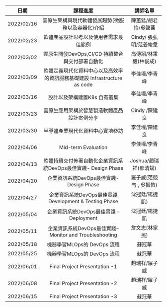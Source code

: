 | 日期     | 課程進度      |    講師名單  |
| ---------|:--------------------------------------------------------:|:-----------:|
| 2022/02/16 | 雲原生架構與現代軟體發展趨勢(微服務以及容器化)介紹                        | 陳蕙猛/胡君怡/吳聲葆|
| 2022/02/23 | 軟體產品設計思考以及使用者需求最佳範例                                    | Cindy/ 張弘明/范姜竣韋|
| 2022/03/02 | 雲原生開發DevOps,CI/CD 持續整合與交付部署自動化                           | 高傳詔/林秉毅(林俊成) |
| 2022/03/09 | 軟體定義現代化資料中心以及高效率的資訊服務基礎建設 Infrastructure as code | 李佳壕/李青峰 |
| 2022/03/16 | 設計以及架構建置K8s 自有叢集                                              | 李佳壕/李青峰 |
| 2022/03/23 | 雲原生應用架構於智慧製造軟體產品設計案例分享                              | Cindy /陳建良 |
| 2022/03/30 | 半導體產業現代化資料中心實地參訪                                          | 李佳壕/陳建良 |
| 2022/04/06 | Mid-term Evaluation                                                       | 李佳壕/李青峰 |
| 2022/04/13 | 軟體持續交付佈署自動化企業資訊系統DevOps最佳實踐- Design Phase            | Joshua/趙瑞祥(鄭清斌) |
| 2022/04/20 | 企業資訊系統DevOps最佳實踐- Design Phase                                  | 羅子威(范競勻 , 吳振愷)|
| 2022/04/27 | 企業資訊系統DevOps最佳實踐Development & Testing Phase                     | 沈冠廷/楊捷凱) |
| 2022/05/04 | 企業資訊系統DevOps最佳實踐 –Deployment                                    | 沈冠廷/楊捷凱 |
| 2022/05/11 | 企業資訊系統DevOps最佳實踐–Monitor and Troubleshooting                    | 詹文志(林家民) |
| 2022/05/18 | 機器學習MLOps的 DevOps 流程                                               | 蘇冠華 |
| 2022/05/25 | 機器學習MLOps的 DevOps 流程                                               | 蘇冠華 |	
| 2022/06/01 | Final Project Presentation -1                                             | 趙瑞祥/羅子威 |
| 2022/06/08 | Final Project Presentation -2                                             | 趙瑞祥/羅子威 |	
| 2022/06/15 | Final Project Presentation -3                                             | 蘇冠華 |